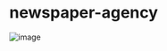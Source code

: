 ﻿# newspaper-agency
![image](https://github.com/IjdmLoverI/newspaper-agency/assets/109316648/13b425ec-9ee6-42e5-9114-0e81126c539c)
